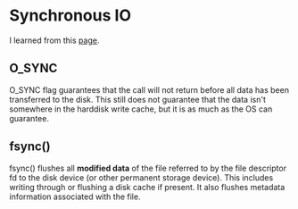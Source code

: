 # Synchronous IO

I learned from this [page](http://stackoverflow.com/questions/5055859/how-are-the-o-sync-and-o-direct-flags-in-open2-different-alike).

## O_SYNC

O_SYNC flag guarantees that the call will not return before all data has been transferred to the disk. This still does not guarantee that the data isn't somewhere in the harddisk write cache, but it is as much as the OS can guarantee.

## fsync()

fsync() flushes all **modified data** of the file referred to by the file descriptor fd to the disk device (or other permanent storage device). This includes writing through or flushing a disk cache if present. It also flushes metadata information associated with the file.
